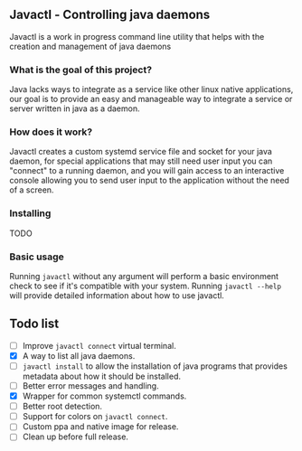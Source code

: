 ## Javactl - Controlling java daemons
Javactl is a work in progress command line utility that helps with the creation and management of java daemons

### What is the goal of this project?
Java lacks ways to integrate as a service like other linux native applications, our goal is to provide an easy and manageable way to integrate a service or server written in java as a daemon.

### How does it work?
Javactl creates a custom systemd service file and socket for your java daemon, for special applications that may still need user input you can "connect" to a running daemon, and you will gain access to an interactive console allowing you to send user input to the application without the need of a screen.

### Installing
TODO

### Basic usage
Running `javactl` without any argument will perform a basic environment check to see if it's compatible with your system. Running `javactl --help` will provide detailed information about how to use javactl.

## Todo list
- [ ] Improve `javactl connect` virtual terminal.
- [x] A way to list all java daemons.  
- [ ] `javactl install` to allow the installation of java programs that provides metadata about how it should be installed.
- [ ] Better error messages and handling.
- [x] Wrapper for common systemctl commands.
- [ ] Better root detection.
- [ ] Support for colors on `javactl connect`.
- [ ] Custom ppa and native image for release.  
- [ ] Clean up before full release.